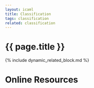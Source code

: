 ```yaml
---
layout: icaml
title: Classification
tags: classification
related: classification
---
```

# {{ page.title }}

{% include dynamic_related_block.md %}


# Online Resources
